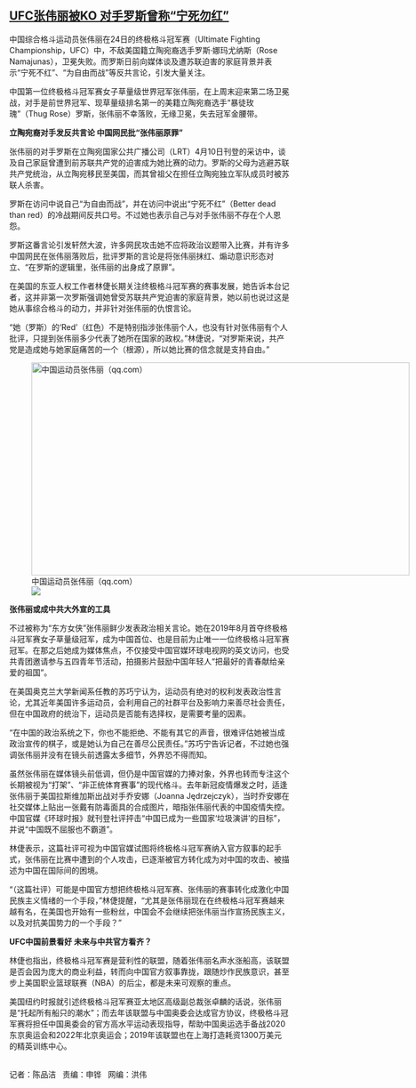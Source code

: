 <!--1619472412000-->
[UFC张伟丽被KO    对手罗斯曾称“宁死勿红”](https://www.rfa.org/mandarin/yataibaodao/kejiaowen/cm-04262021103740.html)
------

<p></p><p>中国综合格斗运动员张伟丽在24日的终极格斗冠军赛（Ultimate Fighting Championship，UFC）中，不敌美国籍立陶宛裔选手罗斯·娜玛尤纳斯（Rose Namajunas），卫冕失败。而罗斯日前向媒体谈及遭苏联迫害的家庭背景并表示“宁死不红”、“为自由而战”等反共言论，引发大量关注。</p><p>中国第一位终极格斗冠军赛女子草量级世界冠军张伟丽，在上周末迎来第二场卫冕战，对手是前世界冠军、现草量级排名第一的美籍立陶宛裔选手“暴徒玫瑰”（Thug Rose）罗斯，张伟丽不幸落败，无缘卫冕，失去冠军金腰带。</p><p><strong>立陶宛裔对手发反共言论 中国网民批“张伟丽原罪”</strong></p><p>张伟丽的对手罗斯在立陶宛国家公共广播公司（LRT）4月10日刊登的采访中，谈及自己家庭曾遭到前苏联共产党的迫害成为她比赛的动力。罗斯的父母为逃避苏联共产党统治，从立陶宛移民至美国，而其曾祖父在担任立陶宛独立军队成员时被苏联人杀害。</p><p>罗斯在访问中说自己“为自由而战”，并在访问中说出“宁死不红”（Better dead than red）的冷战期间反共口号。不过她也表示自己与对手张伟丽不存在个人恩怨。</p><p>罗斯这番言论引发轩然大波，许多网民攻击她不应将政治议题带入比赛，并有许多中国网民在张伟丽落败后，批评罗斯的言论是将张伟丽抹红、煽动意识形态对立、“在罗斯的逻辑里，张伟丽的出身成了原罪”。</p><p>在美国的东亚人权工作者林倢长期关注终极格斗冠军赛的赛事发展，她告诉本台记者，这并非第一次罗斯强调她曾受苏联共产党迫害的家庭背景，她以前也说过这是她从事综合格斗的动力，并非针对张伟丽的仇恨言论。</p><p>“她（罗斯）的‘Red’（红色）不是特别指涉张伟丽个人，也没有针对张伟丽有个人批评，只提到张伟丽多少代表了她所在国家的政权。”林倢说，“对罗斯来说，共产党是造成她与她家庭痛苦的一个（根源），所以她比赛的信念就是支持自由。”</p><p><figure class="image-richtext image-inline captioned" style="width:680px;"><img alt="中国运动员张伟丽（qq.com）" height="383" src="https://www.rfa.org/mandarin/yataibaodao/kejiaowen/cm-04262021103740.html/cm0426.jpg/@@images/4266e935-b535-44d6-9571-c8846070834a.jpeg" title="cm0426.jpg" width="680"/><figcaption class="image-caption">中国运动员张伟丽（qq.com）</figcaption><small></small><div id="zoomattribute"><a data-caption="中国运动员张伟丽（qq.com）" data-fancybox="" href="https://www.rfa.org/mandarin/yataibaodao/kejiaowen/cm-04262021103740.html/cm0426.jpg" id="single_image" title="中国运动员张伟丽（qq.com）"><img src="/++plone++rfa-resources/img/icon-zoom.png"/></a></div></figure></p><p><strong>张伟丽或成中共大外宣的工具</strong></p><p>不过被称为“东方女侠”张伟丽鲜少发表政治相关言论。她在2019年8月首夺终极格斗冠军赛女子草量级冠军，成为中国首位、也是目前为止唯一一位终极格斗冠军赛冠军。在那之后她成为媒体焦点，不仅接受中国官媒环球电视网的英文访问，也受共青团邀请参与五四青年节活动，拍摄影片鼓励中国年轻人“把最好的青春献给亲爱的祖国”。</p><p>在美国奥克兰大学新闻系任教的苏巧宁认为，运动员有绝对的权利发表政治性言论，尤其近年美国许多运动员，会利用自己的社群平台及影响力来善尽社会责任，但在中国政府的统治下，运动员是否能有选择权，是需要考量的因素。</p><p>“在中国的政治系统之下，你也不能拒绝、不能有其它的声音，很难评估她被当成政治宣传的棋子，或是她认为自己在善尽公民责任。”苏巧宁告诉记者，不过她也强调张伟丽并没有在镜头前透露太多细节，外界恐不得而知。</p><p>虽然张伟丽在媒体镜头前低调，但仍是中国官媒的力捧对象，外界也转而专注这个长期被视为“打架”、“非正统体育赛事”的现代格斗。去年新冠疫情爆发之时，适逢张伟丽于美国拉斯维加斯出战对手乔安娜（Joanna Jędrzejczyk），当时乔安娜在社交媒体上贴出一张戴有防毒面具的合成图片，暗指张伟丽代表的中国疫情失控。中国官媒《环球时报》就刊登社评抨击“中国已成为一些国家‘垃圾演讲’的目标”，并说“中国既不屈服也不霸道”。</p><p>林倢表示，这篇社评可视为中国官媒试图将终极格斗冠军赛纳入官方叙事的起手式，张伟丽在比赛中遭到的个人攻击，<span>已逐渐被官方转化成为对中国的攻击、被描述为中国在国际间的困境。</span></p><p><span>“（这篇社评）可能是中国官方想把终极格斗冠军赛、张伟丽的赛事转化成激化中国民族主义情绪的一个手段，”林倢提醒，“尤其是张伟丽现在在终极格斗冠军赛越来越有名，在美国也开始有一些粉丝，中国会不会继续把张伟丽当作宣扬民族主义，以及对抗美国势力的一个手段？”</span></p><p><strong>UFC中国前景看好 未来与中共官方看齐？</strong></p><p>林倢也指出，终极格斗冠军赛是营利性的联盟，随着张伟丽名声水涨船高，该联盟是否会因为庞大的商业利益，转而向中国官方叙事靠拢，跟随炒作民族意识，甚至步上美国职业篮球联赛（NBA）的后尘，都是未来可观察的重点。</p><p>美国纽约时报就引述终极格斗冠军赛亚太地区高级副总裁张卓麟的话说，张伟丽是“托起所有船只的潮水”；而去年该联盟与中国奥委会达成官方协议，终极格斗冠军赛将担任中国奥委会的官方高水平运动表现指导，帮助中国奥运选手备战2020东京奥运会和2022年北京奥运会；2019年该联盟也在上海打造耗资1300万美元的精英训练中心。</p><p><br/>记者：陈品洁   责编：申铧   网编：洪伟</p>

